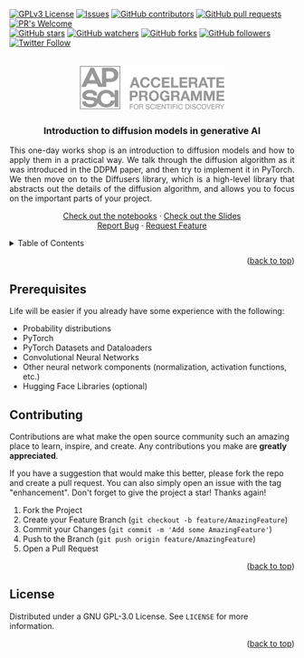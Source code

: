<!-- Improved compatibility of back to top link: See: https://github.com/othneildrew/Best-README-Template/pull/73 -->
<a name="readme-top"></a>

<!-- PROJECT SHIELDS -->
<!-- [![Contributors][contributors-shield]][contributors-url]
[![Forks][forks-shield]][forks-url]
[![Stargazers][stars-shield]][stars-url]
[![Issues][issues-shield]][issues-url]
[![GPL License][license-shield]][license-url] -->
[![GPLv3 License](https://img.shields.io/badge/License-MIT-brightgreen.svg)](https://github.com/acceleratescience/diffusion-models?tab=MIT-1-ov-file)
[![Issues](https://img.shields.io/github/issues-raw/acceleratescience/diffusion-models.svg?maxAge=25000)](https://github.com/acceleratescience/diffusion-models/issues)
[![GitHub contributors](https://img.shields.io/github/contributors/acceleratescience/diffusion-models.svg?style=flat)](https://github.com/acceleratescience/diffusion-models/graphs/contributors)
[![GitHub pull requests](https://img.shields.io/github/issues-pr/acceleratescience/diffusion-models.svg?style=flat)](https://github.com/acceleratescience/diffusion-models/pulls)
[![PR's Welcome](https://img.shields.io/badge/PRs-welcome-brightgreen.svg?style=flat)](http://makeapullrequest.com)
<br>
[![GitHub stars](https://img.shields.io/github/stars/acceleratescience/diffusion-models.svg?style=social&label=Star)]()
[![GitHub watchers](https://img.shields.io/github/watchers/acceleratescience/diffusion-models.svg?style=social&label=Watch)]()
[![GitHub forks](https://img.shields.io/github/forks/acceleratescience/diffusion-models.svg?style=social&label=Fork)](https://github.com/JonSnow/MyBadges)
[![GitHub followers](https://img.shields.io/github/followers/acceleratescience.svg?style=social&label=Follow)](https://github.com/JonSnow/MyBadges)
[![Twitter Follow](https://img.shields.io/twitter/follow/AccelerateSci.svg?style=social)](https://twitter.com/AccelerateSci)
<!-- [![LinkedIn][linkedin-shield]][linkedin-url] -->



<!-- PROJECT LOGO -->
<br />
<div align="center">
  <a href="https://acceleratescience.github.io/">
    <img src="./imgs/full_acc.png" alt="Logo" height=80>
  </a>

  <h3 align="center">Introduction to diffusion models in generative AI</h3>
  <p align="justify">
    This one-day works shop is an introduction to diffusion models and how to apply them in a practical way. We talk through the diffusion algorithm as it was introduced in the DDPM paper, and then try to implement it in PyTorch. We then move on to the Diffusers library, which is a high-level library that abstracts out the details of the diffusion algorithm, and allows you to focus on the important parts of your project.
  </p>
  <p align="center">
    <!-- <a href="https://acceleratescience.github.io/diffusion-models/" style="font-size: 20px; text-decoration: none"><strong>Start »</strong></a>
    <br />
    <br /> -->
    <a href="https://github.com/acceleratescience/diffusion-models/tree/main/notebooks">Check out the notebooks</a>
    ·
    <a href="https://github.com/acceleratescience/diffusion-models/tree/main/slides">Check out the Slides</a>
    <br />
    <a href="https://github.com/acceleratescience/diffusion-models/issues">Report Bug</a>
    ·
    <a href="https://github.com/acceleratescience/diffusion-models/issues">Request Feature</a>
  </p>
</div>



<!-- TABLE OF CONTENTS -->
<details>
  <summary>Table of Contents</summary>
  <ol>
    <li><a href="#prerequisites">Prerequisites</a></li>
    <li><a href="#contributing">Contributing</a></li>
    <li><a href="#license">License</a></li>
  </ol>
</details>



<!---------------------------------------------------------------------------->

[Button Shield]: https://img.shields.io/badge/Shield_Buttons-37a779?style=for-the-badge

[License]: LICENSE
[Shield]: Types/Shield.md
[#]: #


<!---------------------------------[ Badges ]---------------------------------->

[Badge License]: https://img.shields.io/badge/-BY_SA_4.0-ae6c18.svg?style=for-the-badge&labelColor=EF9421&logoColor=white&logo=CreativeCommons
[Badge Likes]: https://img.shields.io/github/stars/MarkedDown/Buttons?style=for-the-badge&labelColor=d0ab23&color=b0901e&logoColor=white&logo=Trustpilot

<p align="right">(<a href="#readme-top">back to top</a>)</p>

<!-- GETTING STARTED -->
## Prerequisites
Life will be easier if you already have some experience with the following:
* Probability distributions
* PyTorch
* PyTorch Datasets and Dataloaders
* Convolutional Neural Networks
* Other neural network components (normalization, activation functions, etc.)
* Hugging Face Libraries (optional)


<!-- CONTRIBUTING -->
## Contributing

Contributions are what make the open source community such an amazing place to learn, inspire, and create. Any contributions you make are **greatly appreciated**.

If you have a suggestion that would make this better, please fork the repo and create a pull request. You can also simply open an issue with the tag "enhancement".
Don't forget to give the project a star! Thanks again!

1. Fork the Project
2. Create your Feature Branch (`git checkout -b feature/AmazingFeature`)
3. Commit your Changes (`git commit -m 'Add some AmazingFeature'`)
4. Push to the Branch (`git push origin feature/AmazingFeature`)
5. Open a Pull Request

<p align="right">(<a href="#readme-top">back to top</a>)</p>



<!-- LICENSE -->
## License

Distributed under a GNU GPL-3.0 License. See `LICENSE` for more information.

<p align="right">(<a href="#readme-top">back to top</a>)</p>



<!-- MARKDOWN LINKS & IMAGES -->
<!-- https://www.markdownguide.org/basic-syntax/#reference-style-links -->
[contributors-shield]: https://img.shields.io/github/contributors/acceleratescience/diffusion-models.svg?style=for-the-badge
[contributors-url]: https://github.com/acceleratescience/diffusion-models/graphs/contributors
[forks-shield]: https://img.shields.io/github/forks/acceleratescience/diffusion-models.svg?style=for-the-badge
[forks-url]: https://github.com/acceleratescience/diffusion-models/network/members
[stars-shield]: https://img.shields.io/github/stars/acceleratescience/diffusion-models.svg?style=for-the-badge
[stars-url]: https://github.com/acceleratescience/diffusion-models/stargazers
[issues-shield]: https://img.shields.io/github/issues/acceleratescience/diffusion-models.svg?style=for-the-badge
[issues-url]: https://github.com/acceleratescience/diffusion-models/issues
[license-shield]: https://img.shields.io/github/license/acceleratescience/diffusion-models.svg?style=for-the-badge
[license-url]: https://github.com/acceleratescience/diffusion-models/blob/master/LICENSE.txt
[linkedin-shield]: https://img.shields.io/badge/-LinkedIn-black.svg?style=for-the-badge&logo=linkedin&colorB=555
[linkedin-url]: https://linkedin.com/company/accelerate-programme-for-scientific-discovery/
[product-screenshot]: images/screenshot.png
[Next.js]: https://img.shields.io/badge/next.js-000000?style=for-the-badge&logo=nextdotjs&logoColor=white
[Next-url]: https://nextjs.org/
[React.js]: https://img.shields.io/badge/React-20232A?style=for-the-badge&logo=react&logoColor=61DAFB
[React-url]: https://reactjs.org/
[Vue.js]: https://img.shields.io/badge/Vue.js-35495E?style=for-the-badge&logo=vuedotjs&logoColor=4FC08D
[Vue-url]: https://vuejs.org/
[Angular.io]: https://img.shields.io/badge/Angular-DD0031?style=for-the-badge&logo=angular&logoColor=white
[Angular-url]: https://angular.io/
[Svelte.dev]: https://img.shields.io/badge/Svelte-4A4A55?style=for-the-badge&logo=svelte&logoColor=FF3E00
[Svelte-url]: https://svelte.dev/
[Laravel.com]: https://img.shields.io/badge/Laravel-FF2D20?style=for-the-badge&logo=laravel&logoColor=white
[Laravel-url]: https://laravel.com
[Bootstrap.com]: https://img.shields.io/badge/Bootstrap-563D7C?style=for-the-badge&logo=bootstrap&logoColor=white
[Bootstrap-url]: https://getbootstrap.com
[JQuery.com]: https://img.shields.io/badge/jQuery-0769AD?style=for-the-badge&logo=jquery&logoColor=white
[JQuery-url]: https://jquery.com 

